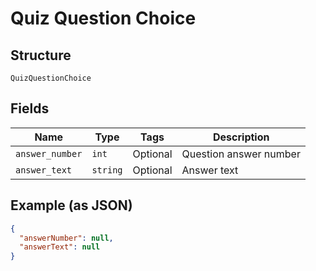 
# Quiz Question Choice

## Structure

`QuizQuestionChoice`

## Fields

| Name | Type | Tags | Description |
|  --- | --- | --- | --- |
| `answer_number` | `int` | Optional | Question answer number |
| `answer_text` | `string` | Optional | Answer text |

## Example (as JSON)

```json
{
  "answerNumber": null,
  "answerText": null
}
```

